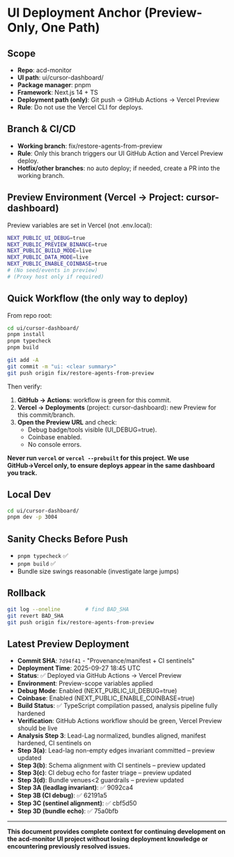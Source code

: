 # UI Deployment Anchor (Preview-Only, One Path)

## Scope
- **Repo**: acd-monitor
- **UI path**: ui/cursor-dashboard/
- **Package manager**: pnpm
- **Framework**: Next.js 14 + TS
- **Deployment path (only)**: Git push → GitHub Actions → Vercel Preview
- **Rule**: Do not use the Vercel CLI for deploys.

## Branch & CI/CD
- **Working branch**: fix/restore-agents-from-preview
- **Rule**: Only this branch triggers our UI GitHub Action and Vercel Preview deploy.
- **Hotfix/other branches**: no auto deploy; if needed, create a PR into the working branch.

## Preview Environment (Vercel → Project: cursor-dashboard)

Preview variables are set in Vercel (not .env.local):

```bash
NEXT_PUBLIC_UI_DEBUG=true
NEXT_PUBLIC_PREVIEW_BINANCE=true
NEXT_PUBLIC_BUILD_MODE=live
NEXT_PUBLIC_DATA_MODE=live
NEXT_PUBLIC_ENABLE_COINBASE=true
# (No seed/events in preview)
# (Proxy host only if required)
```

## Quick Workflow (the only way to deploy)

From repo root:

```bash
cd ui/cursor-dashboard/
pnpm install
pnpm typecheck
pnpm build

git add -A
git commit -m "ui: <clear summary>"
git push origin fix/restore-agents-from-preview
```

Then verify:
1. **GitHub → Actions**: workflow is green for this commit.
2. **Vercel → Deployments** (project: cursor-dashboard): new Preview for this commit/branch.
3. **Open the Preview URL** and check:
   - Debug badge/tools visible (UI_DEBUG=true).
   - Coinbase enabled.
   - No console errors.

**Never run `vercel` or `vercel --prebuilt` for this project. We use GitHub→Vercel only, to ensure deploys appear in the same dashboard you track.**

## Local Dev

```bash
cd ui/cursor-dashboard/
pnpm dev -p 3004
```

## Sanity Checks Before Push
- `pnpm typecheck` ✅
- `pnpm build` ✅
- Bundle size swings reasonable (investigate large jumps)

## Rollback

```bash
git log --oneline        # find BAD_SHA
git revert BAD_SHA
git push origin fix/restore-agents-from-preview
```

## Latest Preview Deployment

- **Commit SHA**: `7d94f41` - "Provenance/manifest + CI sentinels"
- **Deployment Time**: 2025-09-27 18:45 UTC
- **Status**: ✅ Deployed via GitHub Actions → Vercel Preview
- **Environment**: Preview-scope variables applied
- **Debug Mode**: Enabled (NEXT_PUBLIC_UI_DEBUG=true)
- **Coinbase**: Enabled (NEXT_PUBLIC_ENABLE_COINBASE=true)
- **Build Status**: ✅ TypeScript compilation passed, analysis pipeline fully hardened
- **Verification**: GitHub Actions workflow should be green, Vercel Preview should be live
- **Analysis Step 3**: Lead-Lag normalized, bundles aligned, manifest hardened, CI sentinels on
- **Step 3(a)**: Lead-lag non-empty edges invariant committed – preview updated
- **Step 3(b)**: Schema alignment with CI sentinels – preview updated  
- **Step 3(c)**: CI debug echo for faster triage – preview updated
- **Step 3(d)**: Bundle venues<2 guardrails – preview updated
- **Step 3A (leadlag invariant)**: ✅ 9092ca4
- **Step 3B (CI debug)**: ✅ 62191a5
- **Step 3C (sentinel alignment)**: ✅ cbf5d50
- **Step 3D (bundle echo)**: ✅ 75a0bfb

---

**This document provides complete context for continuing development on the acd-monitor UI project without losing deployment knowledge or encountering previously resolved issues.**